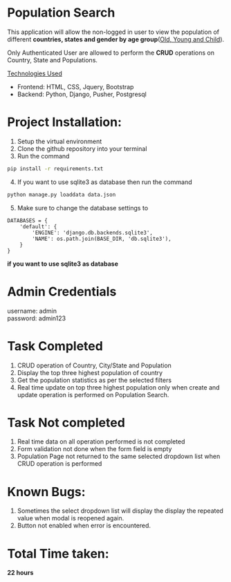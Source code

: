 # Population Search
This application will allow the non-logged in user to view the population of different **countries, states and gender by age group**(<u>Old, Young and Child</u>).  

Only Authenticated User are allowed to perform the **CRUD** operations on Country, State and Populations.

<u>Technologies Used</u>  
- Frontend: HTML, CSS, Jquery, Bootstrap
- Backend: Python, Django, Pusher, Postgresql

# Project Installation:
1. Setup the virtual environment
2. Clone the github repository into your terminal
3. Run the command
```bash
pip install -r requirements.txt
```
4. If you want to use sqlite3 as database then  run the command
```bash
python manage.py loaddata data.json
```
5. Make sure to change the database settings to 
```
DATABASES = {
    'default': {
        'ENGINE': 'django.db.backends.sqlite3',
        'NAME': os.path.join(BASE_DIR, 'db.sqlite3'),
    }
}
```
**if you want to use sqlite3 as database**

# Admin Credentials
username: admin  
password: admin123

# Task Completed
1. CRUD operation of Country, City/State and Population
2. Display the top three highest population of country
3. Get the population statistics as per the selected filters  
4. Real time update on top three highest population only when create and update operation is performed on Population Search.

# Task Not completed
1. Real time data on all operation performed is not completed
2. Form validation not done when the form field is empty
3. Population Page not returned to the same selected dropdown list when CRUD operation is performed

# Known Bugs:
1. Sometimes the select dropdown list will display the display the repeated value when modal is reopened again.
2. Button not enabled when error is encountered.

# Total Time taken:
**22 hours**







